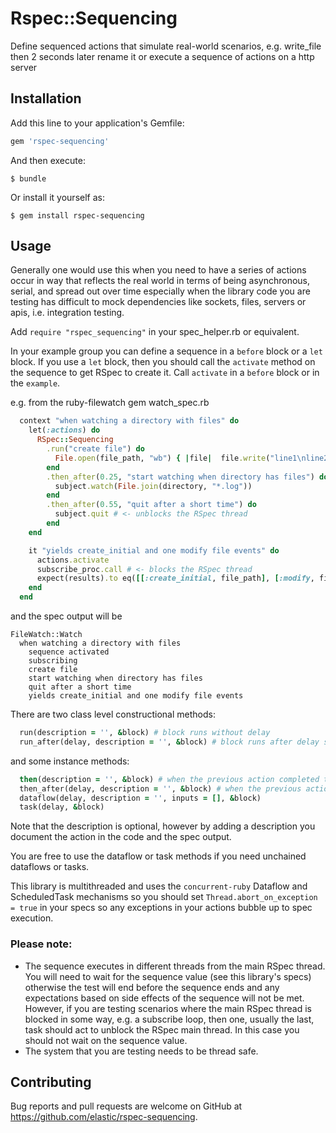 # Rspec::Sequencing

Define sequenced actions that simulate real-world scenarios, e.g. write_file then 2 seconds later rename it or execute a sequence of actions on a http server

## Installation

Add this line to your application's Gemfile:

```ruby
gem 'rspec-sequencing'
```

And then execute:

    $ bundle

Or install it yourself as:

    $ gem install rspec-sequencing

## Usage

Generally one would use this when you need to have a series of actions occur in way that reflects the real world in terms of being asynchronous, serial, and spread out over time especially when the library code you are testing has difficult to mock dependencies like sockets, files, servers or apis, i.e. integration testing.

Add `require "rspec_sequencing"` in your spec_helper.rb or equivalent.

In your example group you can define a sequence in a `before` block or a `let` block.  If you use a `let` block, then you should call the `activate` method on the sequence to get RSpec to create it. Call `activate` in a `before` block or in the `example`.

e.g. from the ruby-filewatch gem watch_spec.rb
```ruby
  context "when watching a directory with files" do
    let(:actions) do
      RSpec::Sequencing
        .run("create file") do
          File.open(file_path, "wb") { |file|  file.write("line1\nline2\n") }
        end
        .then_after(0.25, "start watching when directory has files") do
          subject.watch(File.join(directory, "*.log"))
        end
        .then_after(0.55, "quit after a short time") do
          subject.quit # <- unblocks the RSpec thread
        end
    end

    it "yields create_initial and one modify file events" do
      actions.activate
      subscribe_proc.call # <- blocks the RSpec thread
      expect(results).to eq([[:create_initial, file_path], [:modify, file_path]])
    end
  end
```
and the spec output will be
```
FileWatch::Watch
  when watching a directory with files
    sequence activated
    subscribing
    create file
    start watching when directory has files
    quit after a short time
    yields create_initial and one modify file events
```

There are two class level constructional methods:
```ruby
  run(description = '', &block) # block runs without delay
  run_after(delay, description = '', &block) # block runs after delay seconds
```

and some instance methods:
```ruby
  then(description = '', &block) # when the previous action completed the block runs without delay
  then_after(delay, description = '', &block) # when the previous action completed the block runs after delay seconds
  dataflow(delay, description = '', inputs = [], &block)
  task(delay, &block)
```
Note that the description is optional, however by adding a description you document the action in the code and the spec output.

You are free to use the dataflow or task methods if you need unchained dataflows or tasks.

This library is multithreaded and uses the `concurrent-ruby` Dataflow and ScheduledTask mechanisms so you should set `Thread.abort_on_exception = true`
in your specs so any exceptions in your actions bubble up to spec execution.

### Please note:
- The sequence executes in different threads from the main RSpec thread. You will need to wait for the sequence value (see this library's specs) otherwise the test will end before the sequence ends and any expectations based on side effects of the sequence will not be met. However, if you are testing scenarios where the main RSpec thread is blocked in some way, e.g. a subscribe loop, then one, usually the last, task should act to unblock the RSpec main thread. In this case you should not wait on the sequence value.
- The system that you are testing needs to be thread safe.

## Contributing

Bug reports and pull requests are welcome on GitHub at https://github.com/elastic/rspec-sequencing.

